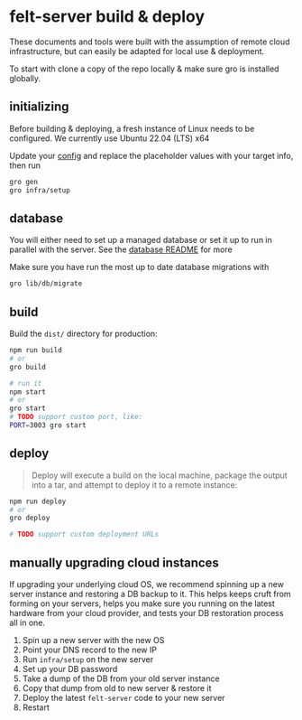 # felt-server build & deploy

These documents and tools were built with the assumption of remote cloud infrastructure,
but can easily be adapted for local use & deployment.

To start with clone a copy of the repo locally & make sure gro is installed globally.

## initializing

Before building & deploying, a fresh instance of Linux needs to be configured.
We currently use Ubuntu 22.04 (LTS) x64

Update your [config](src/lib/config.js) and replace the placeholder values with your target info,
then run

```bash
gro gen
gro infra/setup
```

## database

You will either need to set up a managed database or set it up to run
in parallel with the server. See the [database README](src/lib/db/README.md) for more

Make sure you have run the most up to date database migrations with

```bash
gro lib/db/migrate
```

## build

Build the `dist/` directory for production:

```bash
npm run build
# or
gro build

# run it
npm start
# or
gro start
# TODO support custom port, like:
PORT=3003 gro start
```

## deploy

> Deploy will execute a build on the local machine, package the output into a tar, and attempt to deploy it to a remote instance:

```bash
npm run deploy
# or
gro deploy

# TODO support custom deployment URLs

```

## manually upgrading cloud instances

If upgrading your underlying cloud OS,
we recommend spinning up a new server instance and restoring a DB backup to it.
This helps keeps cruft from forming on your servers,
helps you make sure you running on the latest hardware from your cloud provider,
and tests your DB restoration process all in one.

1. Spin up a new server with the new OS
1. Point your DNS record to the new IP
1. Run `infra/setup` on the new server
1. Set up your DB password
1. Take a dump of the DB from your old server instance
1. Copy that dump from old to new server & restore it
1. Deploy the latest `felt-server` code to your new server
1. Restart
